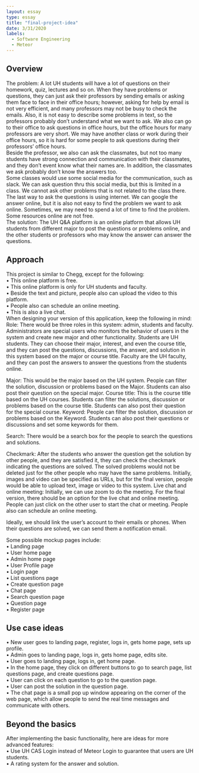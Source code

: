 ```yaml
---
layout: essay
type: essay
title: "final-project-idea"
date: 3/31/2020
labels:
  - Software Engineering
  - Meteor
---
```



## Overview
The problem: A lot UH students will have a lot of questions on their homework, quiz, lectures and so on.  When they have problems or questions, they can just ask their professors by sending emails or asking them face to face in their office hours; however, asking for help by email is not very efficient, and many professors may not be busy to check the emails.  Also, it is not easy to describe some problems in text, so the professors probably don’t understand what we want to ask.  We also can go to their office to ask questions in office hours, but the office hours for many professors are very short.  We may have another class or work during their office hours, so it is hard for some people to ask questions during their professors’ office hours.  
Beside the professor, we also can ask the classmates, but not too many students have strong connection and communication with their classmates, and they don’t event know what their names are.  In addition, the classmates we ask probably don’t know the answers too.  
Some classes would use some social media for the communication, such as slack. We can ask question thru this social media, but this is limited in a class. We cannot ask other problems that is not related to the class there. 
The last way to ask the questions is using internet.  We can google the answer online, but it is also not easy to find the problem we want to ask online. Sometimes, we may need to spend a lot of time to find the problem. Some resources online are not free.    
The solution: The UH Q&A platform is an online platform that allows UH students from different major to post the questions or problems online, and the other students or professors who may know the answer can answer the questions. 

## Approach
This project is similar to Chegg, except for the following:<br>
•	This online platform is free.<br>
•	This online platform is only for UH students and faculty.<br>
•	Beside the text and picture, people also can upload the video to this platform.<br>
•	People also can schedule an online meeting.<br>
•	This is also a live chat.<br>
When designing your version of this application, keep the following in mind:
Role: There would be three roles in this system: admin, students and faculty. Administrators are special users who monitors the behavior of users in the system and create new major and other functionality. Students are UH students.  They can choose their major, interest, and even the course title, and they can post the questions, discussions, the answer, and solution in this system based on the major or course title.  Faculty are the UH faculty, and they can post the answers to answer the questions from the students online.

Major: This would be the major based on the UH system. People can filter the solution, discussion or problems based on the Major. Students can also post their question on the special major.
Course title: This is the course title based on the UH courses. Students can filter the solutions, discussion or problems based on the course title. Students can also post their question for the special course.
Keyword: People can filter the solution, discussion or problems based on the Keyword. Students can also post their questions or discussions and set some keywords for them.

Search: There would be a search box for the people to search the questions and solutions. 

Checkmark: After the students who answer the question get the solution by other people, and they are satisfied it, they can check the checkmark indicating the questions are solved. The solved problems would not be deleted just for the other people who may have the same problems. 
Initially, images and video can be specified as URLs, but for the final version, people would be able to upload text, image or video to this system.
Live chat and online meeting: Initially, we can use zoom to do the meeting.  For the final version, there should be an option for the live chat and online meeting. People can just click on the other user to start the chat or meeting.  People also can schedule an online meeting. 

Ideally, we should link the user’s account to their emails or phones. When their questions are solved, we can send them a notification email.


Some possible mockup pages include:
<br>
•	Landing page
<br>
•	User home page
<br>
•	Admin home page
<br>
•	User Profile page
<br>
•	Login page
<br>
•	List questions page
<br>
•	Create question page
<br>
•	Chat page
<br>
•	Search question page
<br>
•	Question page
<br>
•	Register page

## Use case ideas

•	New user goes to landing page, register, logs in, gets home page, sets up profile. <br>
•	Admin goes to landing page, logs in, gets home page, edits site.<br>
•	User goes to landing page, logs in, get home page. <br>
•	In the home page, they click on different buttons to go to search page, list questions page, and create questions page. <br>
•	User can click on each question to go to the question page.<br>
•	User can post the solution in the question page.<br>
•	The chat page is a small pop up window appearing on the corner of the web page, which allow people to send the real time messages and communicate with others. 

## Beyond the basics

After implementing the basic functionality, here are ideas for more advanced features:<br>
•	Use UH CAS Login instead of Meteor Login to guarantee that users are UH students.<br>
•	A rating system for the answer and solution.<br>
